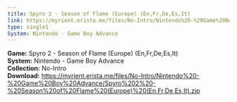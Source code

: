 ```yaml
---
title: Spyro 2 - Season of Flame (Europe) (En,Fr,De,Es,It)
link: https://myrient.erista.me/files/No-Intro/Nintendo%20-%20Game%20Boy%20Advance/Spyro%202%20-%20Season%20of%20Flame%20(Europe)%20(En,Fr,De,Es,It).zip
type: single1
System: Nintendo - Game Boy Advance
---
```

<b>Game:</b> Spyro 2 - Season of Flame (Europe) (En,Fr,De,Es,It)<br>
<b>System:</b> Nintendo - Game Boy Advance<br>
<b>Collection:</b> No-Intro<br>
<b>Download:</b> https://myrient.erista.me/files/No-Intro/Nintendo%20-%20Game%20Boy%20Advance/Spyro%202%20-%20Season%20of%20Flame%20(Europe)%20(En,Fr,De,Es,It).zip